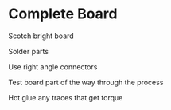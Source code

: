 # Complete Board

Scotch bright board

Solder parts

Use right angle connectors

Test board part of the way through the process

Hot glue any traces that get torque
